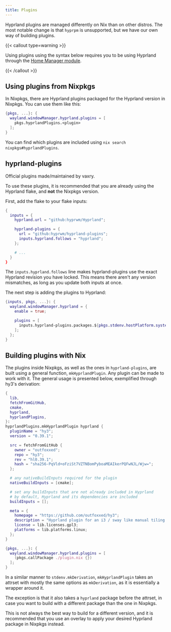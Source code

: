 ```yaml
---
title: Plugins
---
```


Hyprland plugins are managed differently on Nix than on other distros. The most
notable change is that `hyprpm` is unsupported, but we have our own way of
building plugins.

{{< callout type=warning >}}

Using plugins using the syntax below requires you to be using Hyprland through
the [Home Manager module](../Hyprland-on-Home-Manager).

{{< /callout >}}

## Using plugins from Nixpkgs

In Nixpkgs, there are Hyprland plugins packaged for the Hyprland version in
Nixpkgs. You can use them like this:

```nix {filename="home.nix"}
{pkgs, ...}: {
  wayland.windowManager.hyprland.plugins = [
    pkgs.hyprlandPlugins.<plugin>
  ];
}
```

You can find which plugins are included using
`nix search nixpkgs#hyprlandPlugins`.

## hyprland-plugins

Official plugins made/maintained by vaxry.

To use these plugins, it is recommended that you are already using the Hyprland
flake, and **not** the Nixpkgs version.

First, add the flake to your flake inputs:

```nix {filename="flake.nix"}
{
  inputs = {
    hyprland.url = "github:hyprwm/Hyprland";

    hyprland-plugins = {
      url = "github:hyprwm/hyprland-plugins";
      inputs.hyprland.follows = "hyprland";
    };

    # ...
  }
}
```

The `inputs.hyprland.follows` line makes hyprland-plugins use the exact Hyprland
revision you have locked. This means there aren't any version mismatches, as
long as you update both inputs at once.

The next step is adding the plugins to Hyprland:

```nix {filename="home.nix"}
{inputs, pkgs, ...}: {
  wayland.windowManager.hyprland = {
    enable = true;

    plugins = [
      inputs.hyprland-plugins.packages.${pkgs.stdenv.hostPlatform.system}.<plugin>
    ];
  };
}
```

## Building plugins with Nix

The plugins inside Nixpkgs, as well as the ones in `hyprland-plugins`, are built
using a general function, `mkHyprlandPlugin`. Any plugin can be made to work
with it. The general usage is presented below, exemplified through hy3's
derivation:

```nix {filename="plugin.nix"}
{
  lib,
  fetchFromGitHub,
  cmake,
  hyprland,
  hyprlandPlugins,
}:
hyprlandPlugins.mkHyprlandPlugin hyprland {
  pluginName = "hy3";
  version = "0.39.1";

  src = fetchFromGitHub {
    owner = "outfoxxed";
    repo = "hy3";
    rev = "hl0.39.1";
    hash = "sha256-PqVld+oFziSt7VZTNBomPyboaMEAIkerPQFwNJL/Wjw=";
  };

  # any nativeBuildInputs required for the plugin
  nativeBuildInputs = [cmake];

  # set any buildInputs that are not already included in Hyprland
  # by default, Hyprland and its dependencies are included
  buildInputs = [];

  meta = {
    homepage = "https://github.com/outfoxxed/hy3";
    description = "Hyprland plugin for an i3 / sway like manual tiling layout";
    license = lib.licenses.gpl3;
    platforms = lib.platforms.linux;
  };
}
```

```nix {filename="home.nix"}
{pkgs, ...}: {
  wayland.windowManager.hyprland.plugins = [
    (pkgs.callPackage ./plugin.nix {})
  ];
}
```

In a similar manner to `stdenv.mkDerivation`, `mkHyprlandPlugin` takes an
attrset with mostly the same options as `mkDerivation`, as it is essentially a
wrapper around it.

The exception is that it also takes a `hyprland` package before the attrset, in
case you want to build with a different package than the one in Nixpkgs.

This is not always the best way to build for a different version, and it is
recommended that you use an overlay to apply your desired Hyprland package in
Nixpkgs instead.
